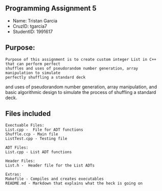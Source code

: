 ## Programming Assignment 5
* Name: Tristan Garcia
* CruzID: tgarcia7
* StudentID: 1991617

## Purpose:
    Purpose of this assignment is to create custom integer List in C++ that can perform perfect 
    shuffles and uses of pseudorandom number generation, array manipulation to simulate
    perfectly shuffling a standard deck

and uses of pseudorandom number generation, array manipulation, and basic algorithmic design to simulate the process of shuffling a standard deck.

## Files included
    Exectuable Files:
    List.cpp -  File for ADT functions 
    Shuffle.ccp - Main file 
    ListTest.cpp - Testing file 

    ADT Files:
    List.cpp - List ADT functions

    Header Files:
    List.h -  Header file for the List ADTs

    Extras:
    Makefile - Compiles and creates executables
    README.md - Markdown that explains what the heck is going on


